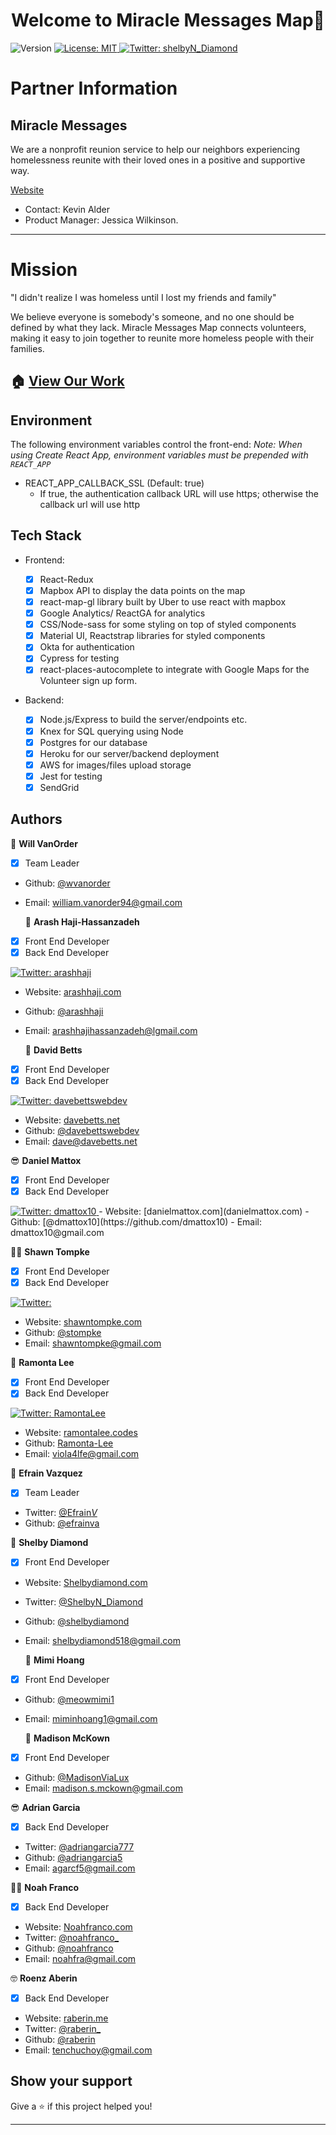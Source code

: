 <h1 align="center">Welcome to Miracle Messages Map👋</h1>
<p>
  <img alt="Version" src="https://img.shields.io/badge/version-2.0-blue.svg?cacheSeconds=2592000" />
  <a href="#" target="_blank">
    <img alt="License: MIT  " src="https://img.shields.io/badge/License-MIT  -yellow.svg" />
  </a>
  <a href="https://twitter.com/shelbyN_Diamond   " target="_blank">
    <img alt="Twitter: shelbyN_Diamond   " src="https://img.shields.io/twitter/follow/shelbyN_Diamond   .svg?style=social" />
  </a>
</p>

# Partner Information

## Miracle Messages

We are a nonprofit reunion service to help our neighbors experiencing homelessness reunite with their loved ones in a positive and supportive way.

[Website](https://miraclemessages.org/)

- Contact: Kevin Alder
- Product Manager: Jessica Wilkinson.

---

# Mission

"I didn't realize I was homeless until I lost my friends and family"

We believe everyone is somebody's someone, and no one should be defined by what they lack. Miracle Messages Map connects volunteers, making it easy to join together to reunite more homeless people with their families.

## 🏠 [View Our Work](https://production.d1v4uoi0wi2hmy.amplifyapp.com/)

## Environment
The following environment variables control the front-end:
*Note: When using Create React App, environment variables _must_ be prepended with `REACT_APP`*

- REACT_APP_CALLBACK_SSL (Default: true)
  - If true, the authentication callback URL will use https; otherwise the callback url will use http

## Tech Stack

- Frontend:

  - [x] React-Redux
  - [x] Mapbox API to display the data points on the map
  - [x] react-map-gl library built by Uber to use react with mapbox
  - [x] Google Analytics/ ReactGA for analytics
  - [x] CSS/Node-sass for some styling on top of styled components
  - [x] Material UI, Reactstrap libraries for styled components
  - [x] Okta for authentication 
  - [x] Cypress for testing
  - [x] react-places-autocomplete to integrate with Google Maps for the Volunteer sign up form. 

- Backend:
  - [x] Node.js/Express to build the server/endpoints etc.
  - [x] Knex for SQL querying using Node
  - [x] Postgres for our database
  - [x] Heroku for our server/backend deployment
  - [x] AWS for images/files upload storage
  - [x] Jest for testing
  - [x] SendGrid

## Authors

👤 **Will VanOrder**

- [x] Team Leader

- Github: [@wvanorder](https://github.com/wvanorder)
- Email: william.vanorder94@gmail.com

  :ghost: **Arash Haji-Hassanzadeh**

- [x] Front End Developer
- [x] Back End Developer

<a href="https://twitter.com/arashhaji   " target="_blank">
    <img alt="Twitter: arashhaji" src="https://img.shields.io/twitter/follow/arashhaji.svg?style=social" />
</a>

- Website: [arashhaji.com](arashhaji.com)
- Github: [@arashhaji](https://github.com/arashhaji)
- Email: arashhajihassanzadeh@lgmail.com

  :space_invader: **David Betts**

- [x] Front End Developer
- [x] Back End Developer

<a href="https://twitter.com/davebettswebdev   " target="_blank">
    <img alt="Twitter: davebettswebdev" src="https://img.shields.io/twitter/follow/davebettswebdev.svg?style=social" />
</a>

- Website: [davebetts.net](davebetts.net)
- Github: [@davebettswebdev](https://github.com/davebettswebdev)
- Email: dave@davebetts.net

:sunglasses: **Daniel Mattox**

- [x] Front End Developer
- [x] Back End Developer

<a href="https://twitter.com/dmattox10   " target="_blank">
    <img alt="Twitter: dmattox10" src="https://img.shields.io/twitter/follow/dmattox10.svg?style=social" />
</a>
- Website: [danielmattox.com](danielmattox.com)
- Github: [@dmattox10](https://github.com/dmattox10)
- Email: dmattox10@gmail.com

:man_astronaut: **Shawn Tompke**

- [x] Front End Developer
- [x] Back End Developer

<a href="https://twitter.com/   " target="_blank">
    <img alt="Twitter: " src="https://img.shields.io/twitter/follow/.svg?style=social" />
</a>

- Website: [shawntompke.com](shawntompke.com)
- Github: [@stompke](https://github.com/Stompke)
- Email: shawntompke@gmail.com

:princess: **Ramonta Lee**

- [x] Front End Developer
- [x] Back End Developer

<a href="https://twitter.com/RamontaLee   " target="_blank">
    <img alt="Twitter: RamontaLee" src="https://img.shields.io/twitter/follow/RamontaLee.svg?style=social" />
</a>

- Website: [ramontalee.codes](ramontalee.codes)
- Github: [Ramonta-Lee](https://github.com/Ramonta-Lee)
- Email: viola4lfe@gmail.com

👤 **Efrain Vazquez**

- [x] Team Leader

- Twitter: [@Efrain*V*](https://twitter.com/Efrain_V_)
- Github: [@efrainva](https://github.com/efrainva)

:princess: **Shelby Diamond**

- [x] Front End Developer

- Website: [Shelbydiamond.com](shelbydiamond.com)
- Twitter: [@ShelbyN_Diamond](https://twitter.com/shelbyN_Diamond)
- Github: [@shelbydiamond](https://github.com/shelbydiamond)
- Email: shelbydiamond518@gmail.com

  :ghost: **Mimi Hoang**

- [x] Front End Developer

- Github: [@meowmimi1](https://github.com/meowmimi1)
- Email: miminhoang1@gmail.com

  :space_invader: **Madison McKown**

- [x] Front End Developer

- Github: [@MadisonViaLux ](https://github.com/MadisonViaLux)
- Email: madison.s.mckown@gmail.com

:sunglasses: **Adrian Garcia**

- [x] Back End Developer

- Twitter: [@adriangarcia777](https://twitter.com/adriangarcia777)
- Github: [@adriangarcia5](https://github.com/adriangarcia5)
- Email: agarcf5@gmail.com

:man_astronaut: **Noah Franco**

- [x] Back End Developer

- Website: [Noahfranco.com](noahfranco.com)
- Twitter: [@noahfranco\_](https://twitter.com/noahfranco_)
- Github: [@noahfranco](https://github.com/noahfranco)
- Email: noahfra@gmail.com

:nerd_face: **Roenz Aberin**

- [x] Back End Developer

- Website: [raberin.me](raberin.me)
- Twitter: [@raberin\_](https://twitter.com/raberin_)
- Github: [@raberin](https://github.com/raberin)
- Email: tenchuchoy@gmail.com



## Show your support

Give a ⭐️ if this project helped you!

---
